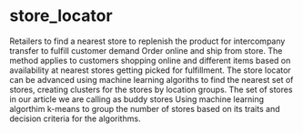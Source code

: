 # store_locator
Retailers to find a nearest store to replenish the product for intercompany transfer to fulfill customer demand
Order online and ship from store. 
The method applies to customers shopping online and different items based on availability at nearest stores getting
picked for fulfillment.
The store locator can be advanced using machine learning algoriths to find the nearest set of stores, creating clusters
for the stores by location groups.
The set of stores in our article we are calling as buddy stores
Using machine learning algorthim k-means to group the number of stores based on its traits and decision criteria for the algorithms. 
